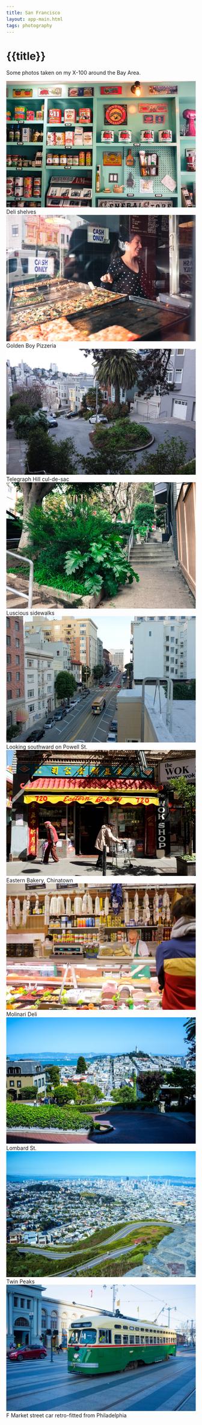 ```yaml
---
title: San Francisco
layout: app-main.html
tags: photography
---
```


# {{title}}

<p class='intro'>
  Some photos taken on my X-100 around the Bay Area.
</p>

<div class='img'>
  <img class='img-fluid' src='/images/photos/X100-2018/2018-02-24-deli.jpg' srcset='/images/photos/X100-2018/2018-02-24-deli@2x.jpg 2x' alt=''>
  <figcaption>Deli shelves</figcaption>
</div>

<div class='img'>
  <img class='img-fluid' src='/images/photos/X100-2018/2018-02-24-golden-boy.jpg' srcset='/images/photos/X100-2018/2018-02-24-golden-boy@2x.jpg 2x' alt=''>
  <figcaption>Golden Boy Pizzeria</figcaption>
</div>

<div class='img'>
  <img class='img-fluid' src='/images/photos/X100-2018/2018-03-03-15-32-28.jpg' srcset='/images/photos/X100-2018/2018-03-03-15-32-28@2x.jpg 2x' alt=''>
  <figcaption>Telegraph Hill cul-de-sac</figcaption>
</div>

<div class='img'>
  <img class='img-fluid' src='/images/photos/X100-2018/2018-03-03-north-beach.jpg' srcset='/images/photos/X100-2018/2018-03-03-north-beach@2x.jpg 2x' alt=''>
  <figcaption>Luscious sidewalks</figcaption>
</div>

<div class='img'>
  <img class='img-fluid' src='/images/photos/X100-2018/2018-03-04-powell-st.jpg' srcset='/images/photos/X100-2018/2018-03-04-powell-st@2x.jpg 2x' alt=''>
  <figcaption>Looking southward on Powell St.</figcaption>
</div>

<div class='img'>
  <img class='img-fluid' src='/images/photos/X100-2018/2018-03-07-eastern-bakery-chinatown.jpg' srcset='/images/photos/X100-2018/2018-03-07-eastern-bakery-chinatown@2x.jpg 2x' alt=''>
  <figcaption>Eastern Bakery, Chinatown</figcaption>
</div>

<div class='img'>
  <img class='img-fluid' src='/images/photos/X100-2018/2018-02-24-molinari.jpg' srcset='/images/photos/X100-2018/2018-02-24-molinari@2x.jpg 2x' alt=''>
  <figcaption>Molinari Deli</figcaption>
</div>

<div class='img'>
  <img class='img-fluid' src='/images/photos/X100-2018/2018-04-08-lombard.jpg' srcset='/images/photos/X100-2018/2018-04-08-lombard@2x.jpg 2x' alt=''>
  <figcaption>Lombard St.</figcaption>
</div>

<div class='img'>
  <img class='img-fluid' src='/images/photos/X100-2018/2018-04-14-twin-peaks.jpg' srcset='/images/photos/X100-2018/2018-04-14-twin-peaks@2x.jpg 2x' alt=''>
  <figcaption>Twin Peaks</figcaption>
</div>

<div class='img'>
  <img class='img-fluid' src='/images/photos/X100-2018/2018-03-27-f-market.jpg' srcset='/images/photos/X100-2018/2018-03-27-f-market@2x.jpg 2x' alt=''>
  <figcaption>F Market street car retro-fitted from Philadelphia</figcaption>
</div>

